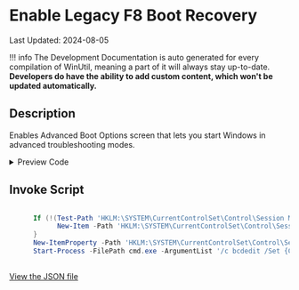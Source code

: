# Enable Legacy F8 Boot Recovery

Last Updated: 2024-08-05


!!! info
     The Development Documentation is auto generated for every compilation of WinUtil, meaning a part of it will always stay up-to-date. **Developers do have the ability to add custom content, which won't be updated automatically.**


## Description

Enables Advanced Boot Options screen that lets you start Windows in advanced troubleshooting modes.

<!-- BEGIN CUSTOM CONTENT -->

<!-- END CUSTOM CONTENT -->

<details>
<summary>Preview Code</summary>

```json
{
  "Content": "Enable Legacy F8 Boot Recovery",
  "Description": "Enables Advanced Boot Options screen that lets you start Windows in advanced troubleshooting modes.",
  "category": "Features",
  "panel": "1",
  "Order": "a018_",
  "feature": [],
  "InvokeScript": [
    "
      If (!(Test-Path 'HKLM:\\SYSTEM\\CurrentControlSet\\Control\\Session Manager\\Configuration Manager\\LastKnownGood')) {
            New-Item -Path 'HKLM:\\SYSTEM\\CurrentControlSet\\Control\\Session Manager\\Configuration Manager\\LastKnownGood' -Force | Out-Null
      }
      New-ItemProperty -Path 'HKLM:\\SYSTEM\\CurrentControlSet\\Control\\Session Manager\\Configuration Manager\\LastKnownGood' -Name 'Enabled' -Type DWord -Value 1 -Force
      Start-Process -FilePath cmd.exe -ArgumentList '/c bcdedit /Set {Current} BootMenuPolicy Legacy' -Wait
      "
  ],
  "link": "https://christitustech.github.io/winutil/dev/features/Features/EnableLegacyRecovery"
}
```
</details>

## Invoke Script

```powershell

      If (!(Test-Path 'HKLM:\SYSTEM\CurrentControlSet\Control\Session Manager\Configuration Manager\LastKnownGood')) {
            New-Item -Path 'HKLM:\SYSTEM\CurrentControlSet\Control\Session Manager\Configuration Manager\LastKnownGood' -Force | Out-Null
      }
      New-ItemProperty -Path 'HKLM:\SYSTEM\CurrentControlSet\Control\Session Manager\Configuration Manager\LastKnownGood' -Name 'Enabled' -Type DWord -Value 1 -Force
      Start-Process -FilePath cmd.exe -ArgumentList '/c bcdedit /Set {Current} BootMenuPolicy Legacy' -Wait
      

```
<!-- BEGIN SECOND CUSTOM CONTENT -->

<!-- END SECOND CUSTOM CONTENT -->

[View the JSON file](https://github.com/ChrisTitusTech/winutil/tree/main/config/feature.json)

